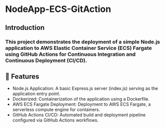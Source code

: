 # NodeApp-ECS-GitAction
## Introduction
### This project demonstrates the deployment of a simple Node.js application to AWS Elastic Container Service (ECS) Fargate using GitHub Actions for Continuous Integration and Continuous Deployment (CI/CD).
## 🚀 Features
- Node.js Application: A basic Express.js server (index.js) serving as the application entry point.
- Dockerized: Containerization of the application using a Dockerfile.
- AWS ECS Fargate Deployment: Deployment to AWS ECS Fargate, a serverless compute engine for containers.
- GitHub Actions CI/CD: Automated build and deployment pipeline configured via GitHub Actions workflows.
